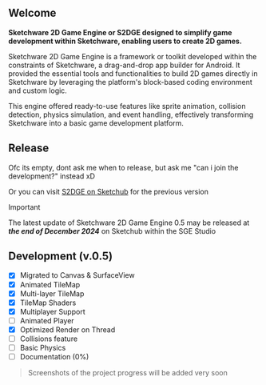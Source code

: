 ## Welcome
**<p>Sketchware 2D Game Engine or S2DGE designed to simplify game development within Sketchware, enabling users to create 2D games.</p>**
<p>Sketchware 2D Game Engine is a framework or toolkit developed within the constraints of Sketchware, a drag-and-drop app builder for Android. It provided the essential tools and functionalities to build 2D games directly in Sketchware by leveraging the platform's block-based coding environment and custom logic.</p>
<p>This engine offered ready-to-use features like sprite animation, collision detection, physics simulation, and event handling, effectively transforming Sketchware into a basic game development platform.</p>

## Release
Ofc its empty, dont ask me when to release, but ask me "can i join the development?" instead xD
<p>
  Or you can visit <a href="https://web.sketchub.in/p/808">S2DGE on Sketchub</a> for the previous version
</p>

> [!IMPORTANT]
> The latest update of Sketchware 2D Game Engine 0.5 may be released at ***the end of December 2024*** on Sketchub within the SGE Studio

## Development (v.0.5)
- [x] Migrated to Canvas & SurfaceView
- [x] Animated TileMap
- [x] Multi-layer TileMap
- [x] TileMap Shaders
- [x] Multiplayer Support
- [ ] Animated Player
- [x] Optimized Render on Thread
- [ ] Collisions feature
- [ ] Basic Physics
- [ ] Documentation (0%)
> Screenshots of the project progress will be added very soon
